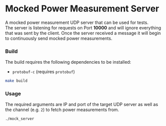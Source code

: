 # Mocked Power Measurement Server

A mocked power measurement UDP server that can be used for tests.<br>
The server is listening for requests on Port **10000** and will ignore everything that was sent by the client. Once the server received a message
it will begin to continuously send mocked power measurements.

### Build
The build requires the following dependencies to be installed:
- `protobuf-c` (requires `protobuf`)

```bash
make build
```

### Usage
The required arguments are IP and port of the target UDP server as well as the channel (e.g. `2`) to fetch power measurements from.
```bash
./mock_server
```
